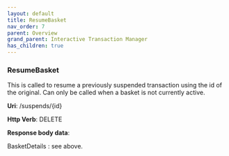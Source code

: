 ```yaml
---
layout: default
title: ResumeBasket
nav_order: 7
parent: Overview
grand_parent: Interactive Transaction Manager
has_children: true
---
```

### ResumeBasket 

This is called to resume a previously suspended transaction using the id
of the original. Can only be called when a basket is not currently
active.

**Uri**: /suspends/{id}

**Http Verb**: DELETE

**Response body data**:

BasketDetails : see above.
